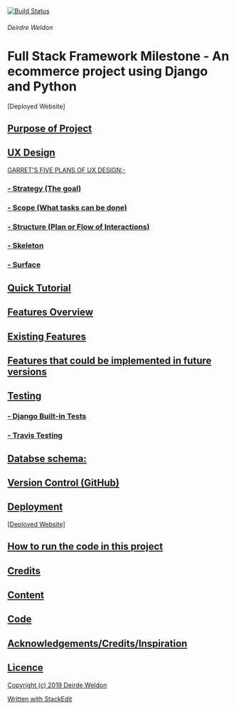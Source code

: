 
[![Build Status](https://travis-ci.org/Deirdre18/yoda-design-ecommerce-app-Milestone4-project.svg?branch=master)](https://travis-ci.org/Deirdre18/yoda-design-ecommerce-app-Milestone4-project)

<h6>Deirdre Weldon</h6>

<h1>Full Stack Framework Milestone - An ecommerce project using Django and Python</h1>

[Deployed Website]<a href="https://yoda-design.herokuapp.com/" target="_blank">

## **Purpose of Project**


## **UX Design**


GARRET'S FIVE PLANS OF UX DESIGN:-

### - Strategy (The goal)

### - Scope (What tasks can be done)

### - Structure (Plan or Flow of Interactions)

### - Skeleton

### - Surface

## **Quick Tutorial**

## **Features Overview**

## **Existing Features**

## **Features that could be implemented in future versions**

## **Testing**

### - Django Built-in Tests

### - Travis Testing

## **Databse schema**:

## **Version Control (GitHub)**

## **Deployment**

[Deployed Website]<a href="https://yoda-design.herokuapp.com/" target="_blank">

## **How to run the code in this project**

## **Credits**

## **Content**

## **Code**

## **Acknowledgements/Credits/Inspiration**

## Licence
Copyright (c) 2019 Deirde Weldon

Written with [StackEdit](https://stackedit.io/)
